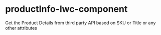 # productInfo-lwc-component
Get the Product Details from third party API based on SKU or Title or any other attributes
